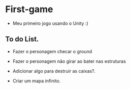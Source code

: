 # First-game

- Meu primeiro jogo usando o Unity :)

## To do List.

- Fazer o personagem checar o ground

* Fazer o personagem não girar ao bater nas estruturas

- Adicionar algo para destruir as caixas?.

* Criar um mapa infinito.

